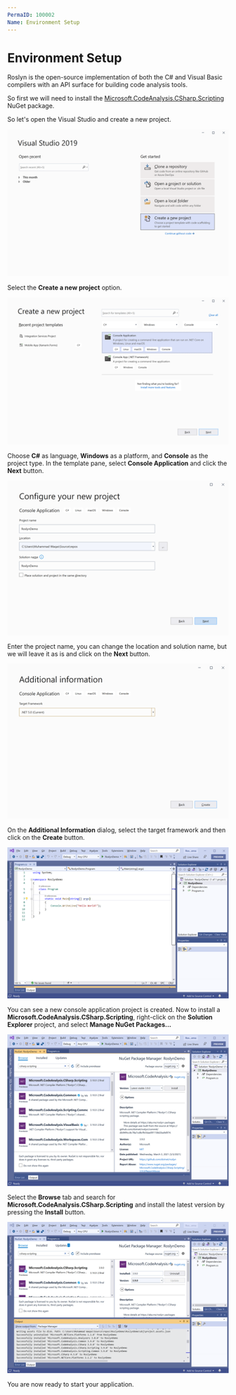 ```yaml
---
PermaID: 100002
Name: Environment Setup
---
```


# Environment Setup

Roslyn is the open-source implementation of both the C# and Visual Basic compilers with an API surface for building code analysis tools.

So first we will need to install the [Microsoft.CodeAnalysis.CSharp.Scripting](https://www.nuget.org/packages/Microsoft.CodeAnalysis.CSharp.Scripting) NuGet package.

So let's open the Visual Studio and create a new project.

<img src="images/setup-1.png" alt="Create a new project">

Select the **Create a new project** option.

<img src="images/setup-2.png" alt="Select Console Application template">

Choose **C#** as language, **Windows** as a platform, and **Console** as the project type. In the template pane, select **Console Application** and click the **Next** button.

<img src="images/setup-3.png" alt="Configure your new project">

Enter the project name, you can change the location and solution name, but we will leave it as is and click on the **Next** button.  

<img src="images/setup-4.png" alt="Additional Information">

On the **Additional Information** dialog, select the target framework and then click on the **Create** button.  

<img src="images/setup-5.png" alt="Console Application created">

You can see a new console application project is created. Now to install a **Microsoft.CodeAnalysis.CSharp.Scripting**, right-click on the **Solution Explorer** project, and select **Manage NuGet Packages...**

<img src="images/setup-6.png" alt="Install Microsoft.CodeAnalysis.CSharp.Scripting">

Select the **Browse** tab and search for **Microsoft.CodeAnalysis.CSharp.Scripting** and install the latest version by pressing the **Install** button. 

<img src="images/setup-7.png" alt="Package installed successfully">

You are now ready to start your application.
